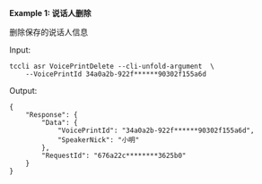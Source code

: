 **Example 1: 说话人删除**

删除保存的说话人信息

Input: 

```
tccli asr VoicePrintDelete --cli-unfold-argument  \
    --VoicePrintId 34a0a2b-922f******90302f155a6d
```

Output: 
```
{
    "Response": {
        "Data": {
            "VoicePrintId": "34a0a2b-922f******90302f155a6d",
            "SpeakerNick": "小明"
        },
        "RequestId": "676a22c********3625b0"
    }
}
```

